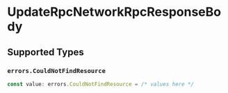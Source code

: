 # UpdateRpcNetworkRpcResponseBody


## Supported Types

### `errors.CouldNotFindResource`

```typescript
const value: errors.CouldNotFindResource = /* values here */
```

